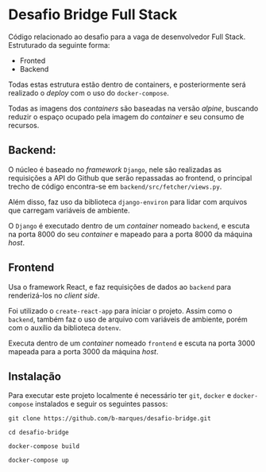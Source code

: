 # Desafio Bridge Full Stack

Código relacionado ao desafio para a vaga de desenvolvedor Full Stack.
Estruturado da seguinte forma:

- Fronted
- Backend

Todas estas estrutura estão dentro de containers, e posteriormente será realizado o _deploy_ com o uso do `docker-compose`.

Todas as imagens dos _containers_ são baseadas na versão _alpine_, buscando reduzir o espaço ocupado pela imagem do _container_ e seu consumo de recursos.

## Backend:

O núcleo é baseado no _framework_ `Django`, nele são realizadas as requisições a API do Github que serão repassadas ao frontend, o principal trecho de código encontra-se em `backend/src/fetcher/views.py`.

Além disso, faz uso da biblioteca `django-environ` para lidar com arquivos que carregam variáveis de ambiente.

O `Django` é executado dentro de um _container_ nomeado `backend`, e escuta na porta 8000 do seu _container_ e mapeado para a porta 8000 da máquina _host_.

## Frontend

Usa o framework React, e faz requisições de dados ao `backend` para renderizá-los no _client side_.

Foi utilizado o `create-react-app` para iniciar o projeto. Assim como o `backend`, também faz o uso de arquivo com variáveis de ambiente, porém com o auxílio da biblioteca `dotenv`.

Executa dentro de um _container_ nomeado `frontend` e escuta na porta 3000 mapeada para a porta 3000 da máquina _host_.

## Instalação

Para executar este projeto localmente é necessário ter `git`, `docker` e `docker-compose` instalados e seguir os seguintes passos:

```
git clone https://github.com/b-marques/desafio-bridge.git

cd desafio-bridge

docker-compose build

docker-compose up
```
